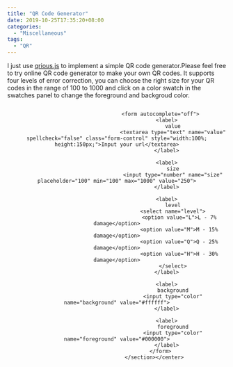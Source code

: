 ```yaml
---
title: "QR Code Generator"
date: 2019-10-25T17:35:20+08:00
categories:
  - "Miscellaneous"
tags:
  - "QR"
---
```


I just use [qrious.js](https://github.com/neocotic/qrious) to implement a simple QR code generator.Please feel free to try online QR code generator to make your own QR codes. It supports four levels of error correction, you can choose the right size for your QR codes in the range of 100 to 1000 and click on a color swatch in the swatches panel to change the foreground and backgroud color.
    <style>
        main section {
            min-width: 250px;
            max-width: 50%;
            height: 100%;
            text-align: center;
        }
        main img {
            box-shadow: 0 0 10px 5px #666;
        }
        main form {
            padding: 25px 0 50px 0;
            text-align: left;
        }
        main textarea {
            display: flex;
            justify-content: center;
            align-items: center;
        }
        main form label {
            display: block;
            margin-top: 10px;
            color: #444;
            font-weight: bold;
        }
        main form input,
        main form select {
            margin: 0 auto; 
            width: 100%;
        }
        main form input:invalid {
            outline: 2px solid #f00;
            color: #f00;
        }
    </style>



 <center> <section>
                                <img id="qrious">

                                <form autocomplete="off">
                                    <label>
                                        value
                                        <textarea type="text" name="value" spellcheck="false" class="form-control" style="width:100%; height:150px;">Input your url</textarea>
                                    </label>

                                    <label>
                                        size
                                        <input type="number" name="size" placeholder="100" min="100" max="1000" value="250">
                                    </label>

                                    <label>
                                        level
                                        <select name="level">
                                            <option value="L">L - 7% damage</option>
                                            <option value="M">M - 15% damage</option>
                                            <option value="Q">Q - 25% damage</option>
                                            <option value="H">H - 30% damage</option>
                                        </select>
                                    </label>

                                    <label>
                                        background
                                        <input type="color" name="background" value="#ffffff">
                                    </label>

                                    <label>
                                        foreground
                                        <input type="color" name="foreground" value="#000000">
                                    </label>
                                </form>
                            </section></center>
